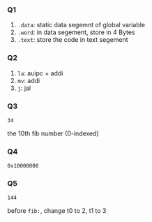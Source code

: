 ### Q1

1. `.data`: static data segemnt of global variable
2. `.word`: in data segement, store in 4 Bytes
3. `.text`: store the code in text segement

### Q2

1. `la`: auipc + addi
2. `mv`: addi
3. `j`: jal

### Q3

`34`

the 10th fib number (0-indexed)

### Q4

`0x10000000`

### Q5

`144`

before `fib:`, change t0 to 2, t1 to 3
